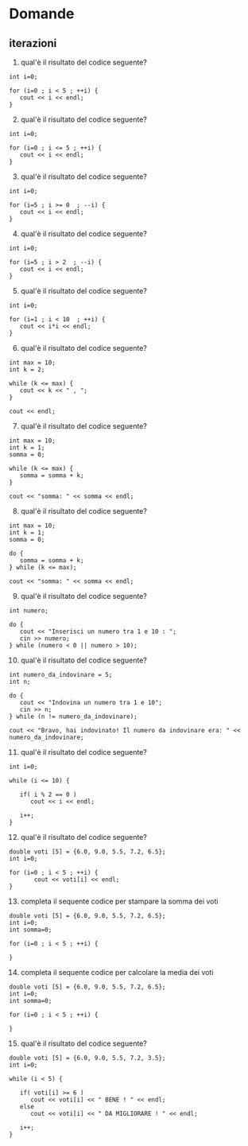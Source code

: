 # Domande

## iterazioni

1. qual'è il risultato del codice seguente?
```
int i=0;

for (i=0 ; i < 5 ; ++i) {
   cout << i << endl;    
}
```

2. qual'è il risultato del codice seguente?
```
int i=0;

for (i=0 ; i <= 5 ; ++i) {
   cout << i << endl;    
}
```

3. qual'è il risultato del codice seguente?
```
int i=0;

for (i=5 ; i >= 0  ; --i) {
   cout << i << endl;    
}
```

4. qual'è il risultato del codice seguente?
```
int i=0;

for (i=5 ; i > 2  ; --i) {
   cout << i << endl;    
}
```

5. qual'è il risultato del codice seguente?
```
int i=0;

for (i=1 ; i < 10  ; ++i) {
   cout << i*i << endl;    
}
```

6. qual'è il risultato del codice seguente?
```
int max = 10;
int k = 2;

while (k <= max) {
   cout << k << " , ";
}

cout << endl;
```

7. qual'è il risultato del codice seguente?
```
int max = 10;
int k = 1;
somma = 0;

while (k <= max) {
   somma = somma + k;
}

cout << "somma: " << somma << endl;
```

8. qual'è il risultato del codice seguente?
```
int max = 10;
int k = 1;
somma = 0;

do {
   somma = somma + k;
} while (k <= max);

cout << "somma: " << somma << endl;
```

9. qual'è il risultato del codice seguente?
```
int numero;

do {
   cout << "Inserisci un numero tra 1 e 10 : ";
   cin >> numero;
} while (numero < 0 || numero > 10);
```

10. qual'è il risultato del codice seguente?
```
int numero_da_indovinare = 5;
int n;

do {
   cout << "Indovina un numero tra 1 e 10";
   cin >> n;
} while (n != numero_da_indovinare);

cout << "Bravo, hai indovinato! Il numero da indovinare era: " << numero_da_indovinare;
```

11. qual'è il risultato del codice seguente?
```
int i=0;

while (i <= 10) {

   if( i % 2 == 0 )
      cout << i << endl;

   i++;
}
```


12. qual'è il risultato del codice seguente?
```
double voti [5] = {6.0, 9.0, 5.5, 7.2, 6.5};
int i=0;

for (i=0 ; i < 5 ; ++i) {
       cout << voti[i] << endl;
}
```

13. completa il sequente codice per stampare la somma dei voti
```
double voti [5] = {6.0, 9.0, 5.5, 7.2, 6.5};
int i=0;
int somma=0;

for (i=0 ; i < 5 ; ++i) {
       
}
```

14. completa il sequente codice per calcolare la media dei voti
```
double voti [5] = {6.0, 9.0, 5.5, 7.2, 6.5};
int i=0;
int somma=0;

for (i=0 ; i < 5 ; ++i) {
       
}
```

15. qual'è il risultato del codice seguente?
```
double voti [5] = {6.0, 9.0, 5.5, 7.2, 3.5};
int i=0;

while (i < 5) {

   if( voti[i] >= 6 )
      cout << voti[i] << " BENE ! " << endl;
   else
      cout << voti[i] << " DA MIGLIORARE ! " << endl;

   i++;
}
```

